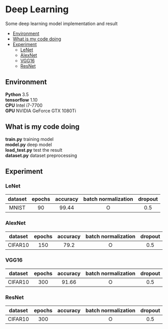 # Deep Learning
Some deep learning model implementation and result

- [Environment](#environment)
- [What is my code doing](#what-is-my-code-doing)
- [Experiment](#experiment)
  * [LeNet](#lenet)
  * [AlexNet](#alexnet)
  * [VGG16](#vgg16)
  * [ResNet](#resnet)

## Environment
**Python**       3.5    
**tensorflow**   1.10    
**CPU**          Intel i7-7700    
**GPU**          NVIDIA GeForce GTX 1080Ti    

## What is my code doing
**train.py**       training model    
**model.py**       deep model    
**load_test.py**   test the result    
**dataset.py**     dataset preprocessing    

## Experiment
### LeNet

| dataset | epochs | accuracy | batch normalization | dropout |
| :-----: | :----: | :------: | :-----------------: | :-----: | 
| MNIST   | 90     | 99.44    | O                   | 0.5     |

### AlexNet

| dataset | epochs | accuracy | batch normalization | dropout |
| :-----: | :----: | :------: | :-----------------: | :-----: | 
| CIFAR10 | 150    | 79.2     | O                   | 0.5     |

### VGG16

| dataset | epochs | accuracy | batch normalization | dropout |
| :-----: | :----: | :------: | :-----------------: | :-----: | 
| CIFAR10 | 300    | 91.66    | O                   | 0.5     |

### ResNet

| dataset | epochs | accuracy | batch normalization | dropout |
| :-----: | :----: | :------: | :-----------------: | :-----: | 
| CIFAR10 | 300    |     | O                   | 0.5     |












